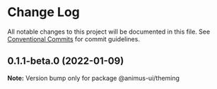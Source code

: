 # Change Log

All notable changes to this project will be documented in this file.
See [Conventional Commits](https://conventionalcommits.org) for commit guidelines.

## 0.1.1-beta.0 (2022-01-09)

**Note:** Version bump only for package @animus-ui/theming
